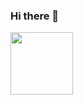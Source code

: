 ### Hi there 👋

<!--
**bkalika/bkalika** is a ✨ _special_ ✨ repository because its `README.md` (this file) appears on your GitHub profile.

Here are some ideas to get you started:

- 🔭 I’m currently working on ...
- 🌱 I’m currently learning ...
- 👯 I’m looking to collaborate on ...
- 🤔 I’m looking for help with ...
- 💬 Ask me about ...
- 📫 How to reach me: ...
- 😄 Pronouns: ...
- ⚡ Fun fact: ...
-->
<a href="https://commons.wikimedia.org/wiki/File:Flag_of_Ukraine_%28with_coat_of_arms_2%29.svg" target="blank"><img align="center" src="https://commons.wikimedia.org/wiki/File:Flag_of_Ukraine_%28with_coat_of_arms_2%29.svg" height="100" /></a>
